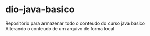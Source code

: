 # dio-java-basico

Repositório para armazenar todo o conteudo do curso java basico
Alterando o conteudo de um arquivo de forma local
